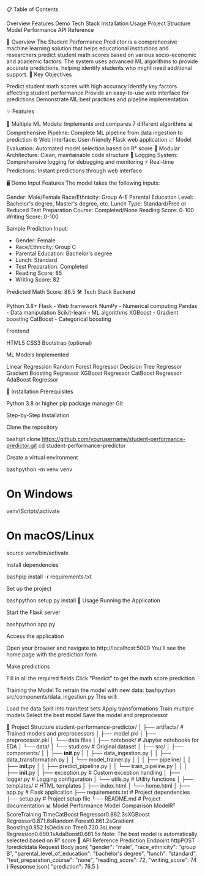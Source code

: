 📋 Table of Contents

Overview
Features
Demo
Tech Stack
Installation
Usage
Project Structure
Model Performance
API Reference


🌟 Overview
The Student Performance Predictor is a comprehensive machine learning solution that helps educational institutions and researchers predict student math scores based on various socio-economic and academic factors. The system uses advanced ML algorithms to provide accurate predictions, helping identify students who might need additional support.
🎯 Key Objectives

Predict student math scores with high accuracy
Identify key factors affecting student performance
Provide an easy-to-use web interface for predictions
Demonstrate ML best practices and pipeline implementation

✨ Features

🤖 Multiple ML Models: Implements and compares 7 different algorithms
📊 Comprehensive Pipeline: Complete ML pipeline from data ingestion to prediction
🌐 Web Interface: User-friendly Flask web application
📈 Model Evaluation: Automated model selection based on R² score
🔧 Modular Architecture: Clean, maintainable code structure
📝 Logging System: Comprehensive logging for debugging and monitoring
⚡ Real-time Predictions: Instant predictions through web interface

🖥️ Demo
Input Features
The model takes the following inputs:

Gender: Male/Female
Race/Ethnicity: Group A-E
Parental Education Level: Bachelor's degree, Master's degree, etc.
Lunch Type: Standard/Free or Reduced
Test Preparation Course: Completed/None
Reading Score: 0-100
Writing Score: 0-100

Sample Prediction
Input: 
- Gender: Female
- Race/Ethnicity: Group C
- Parental Education: Bachelor's degree
- Lunch: Standard
- Test Preparation: Completed
- Reading Score: 85
- Writing Score: 82

Predicted Math Score: 88.5
🛠️ Tech Stack
Backend

Python 3.8+
Flask - Web framework
NumPy - Numerical computing
Pandas - Data manipulation
Scikit-learn - ML algorithms
XGBoost - Gradient boosting
CatBoost - Categorical boosting

Frontend

HTML5
CSS3
Bootstrap (optional)

ML Models Implemented

Linear Regression
Random Forest Regressor
Decision Tree Regressor
Gradient Boosting Regressor
XGBoost Regressor
CatBoost Regressor
AdaBoost Regressor

🚀 Installation
Prerequisites

Python 3.8 or higher
pip package manager
Git

Step-by-Step Installation

Clone the repository

bashgit clone https://github.com/yourusername/student-performance-predictor.git
cd student-performance-predictor

Create a virtual environment

bashpython -m venv venv

# On Windows
venv\Scripts\activate

# On macOS/Linux
source venv/bin/activate

Install dependencies

bashpip install -r requirements.txt

Set up the project

bashpython setup.py install
📖 Usage
Running the Application

Start the Flask server

bashpython app.py

Access the application

Open your browser and navigate to http://localhost:5000
You'll see the home page with the prediction form


Make predictions

Fill in all the required fields
Click "Predict" to get the math score prediction



Training the Model
To retrain the model with new data:
bashpython src/components/data_ingestion.py
This will:

Load the data
Split into train/test sets
Apply transformations
Train multiple models
Select the best model
Save the model and preprocessor

📁 Project Structure
student-performance-predictor/
│
├── artifacts/              # Trained models and preprocessors
│   ├── model.pkl
│   ├── preprocessor.pkl
│   └── data files
│
├── notebook/              # Jupyter notebooks for EDA
│   └── data/
│       └── stud.csv      # Original dataset
│
├── src/
│   ├── components/
│   │   ├── __init__.py
│   │   ├── data_ingestion.py
│   │   ├── data_transformation.py
│   │   └── model_trainer.py
│   │
│   ├── pipeline/
│   │   ├── __init__.py
│   │   ├── predict_pipeline.py
│   │   └── train_pipeline.py
│   │
│   ├── __init__.py
│   ├── exception.py       # Custom exception handling
│   ├── logger.py          # Logging configuration
│   └── utils.py           # Utility functions
│
├── templates/             # HTML templates
│   ├── index.html
│   └── home.html
│
├── app.py                 # Flask application
├── requirements.txt       # Project dependencies
├── setup.py              # Project setup file
└── README.md             # Project documentation
📊 Model Performance
Model Comparison
ModelR² ScoreTraining TimeCatBoost Regressor0.882.3sXGBoost Regressor0.871.8sRandom Forest0.861.2sGradient Boosting0.852.1sDecision Tree0.720.3sLinear Regression0.690.1sAdaBoost0.681.5s
Note: The best model is automatically selected based on R² score
🔌 API Reference
Prediction Endpoint
httpPOST /predictdata
Request Body
json{
  "gender": "male",
  "race_ethnicity": "group B",
  "parental_level_of_education": "bachelor's degree",
  "lunch": "standard",
  "test_preparation_course": "none",
  "reading_score": 72,
  "writing_score": 74
}
Response
json{
  "prediction": 76.5
}
